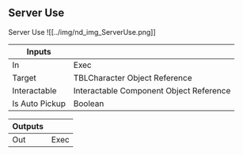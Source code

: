 ## Server Use
Server Use
![[../img/nd_img_ServerUse.png]]

|Inputs||
|--|--|
| In | Exec |
| Target | TBLCharacter Object Reference |
| Interactable | Interactable Component Object Reference |
| Is Auto Pickup | Boolean |

|Outputs||
|--|--|
| Out | Exec |
